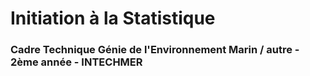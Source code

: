 # Initiation à la Statistique

### Cadre Technique Génie de l'Environnement Marin / autre - 2ème année - INTECHMER

<!--
Organisation prévue
1.  CM 2h - Intro stat (qu'est-ce une variable ? un individu ? un tableau statistique ? ... étude stat ?)
2.  CM 2h - Stats desc univarié
3.  CM 2h - Stats desc bivarié
4.  TD de 3h par groupe - 
5.  TD de 3h par groupe - 
6.  TP de 3h par groupe - Initiation à R + importation / manipulation de données (tidyverse)
7.  TP de 3h par groupe - Statistique univarié (quanti, quali)
8.  TP de 3h par groupe - Statistique bivarié (quanti/quanti, quali/quali, quanti/quali)
9.  TP de 3h par groupe - Rmarkdown, compléments ggplot
10. TP de 3h par groupe - Sur données réelles ?
-->
